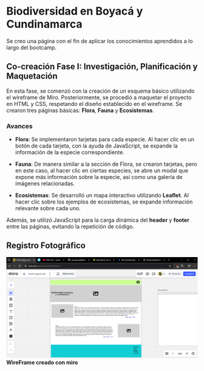 # Biodiversidad en Boyacá y Cundinamarca
Se creo una página con el fin de aplicar los conocimientos aprendidos a lo largo del bootcamp.

## Co-creación Fase I: Investigación, Planificación y Maquetación

En esta fase, se comenzó con la creación de un esquema básico utilizando el wireframe de Miro. Posteriormente, se procedió a maquetar el proyecto en HTML y CSS, respetando el diseño establecido en el wireframe. Se crearon tres páginas básicas: **Flora**, **Fauna** y **Ecosistemas**.

### Avances

- **Flora**: Se implementaron tarjetas para cada especie. Al hacer clic en un botón de cada tarjeta, con la ayuda de JavaScript, se expande la información de la especie correspondiente.
  
- **Fauna**: De manera similar a la sección de Flora, se crearon tarjetas, pero en este caso, al hacer clic en ciertas especies, se abre un modal que expone más información sobre la especie, así como una galería de imágenes relacionadas.

- **Ecosistemas**: Se desarrolló un mapa interactivo utilizando **Leaflet**. Al hacer clic sobre los ejemplos de ecosistemas, se expande información relevante sobre cada uno.

Además, se utilizó JavaScript para la carga dinámica del **header** y **footer** entre las páginas, evitando la repetición de código.

## Registro Fotográfico

![Página Principal](https://github.com/santiagomatallana4/co-creacion-fase1/blob/main/fase%201/1.png)
**WireFrame creado con miro**


